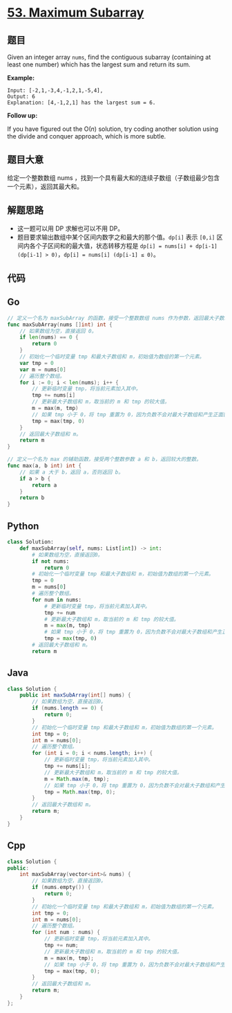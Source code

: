 # [53. Maximum Subarray](https://leetcode.com/problems/maximum-subarray/)


## 题目

Given an integer array `nums`, find the contiguous subarray (containing at least one number) which has the largest sum and return its sum.

**Example:**


    Input: [-2,1,-3,4,-1,2,1,-5,4],
    Output: 6
    Explanation: [4,-1,2,1] has the largest sum = 6.


**Follow up:**

If you have figured out the O(*n*) solution, try coding another solution using the divide and conquer approach, which is more subtle.

## 题目大意

给定一个整数数组 nums ，找到一个具有最大和的连续子数组（子数组最少包含一个元素），返回其最大和。

## 解题思路

- 这一题可以用 DP 求解也可以不用 DP。
- 题目要求输出数组中某个区间内数字之和最大的那个值。`dp[i]` 表示 `[0,i]` 区间内各个子区间和的最大值，状态转移方程是 `dp[i] = nums[i] + dp[i-1] (dp[i-1] > 0)`，`dp[i] = nums[i] (dp[i-1] ≤ 0)`。
## 代码

## Go

```Go
// 定义一个名为 maxSubArray 的函数，接受一个整数数组 nums 作为参数，返回最大子数组和。
func maxSubArray(nums []int) int {
    // 如果数组为空，直接返回 0。
    if len(nums) == 0 {
        return 0
    }
    // 初始化一个临时变量 tmp 和最大子数组和 m，初始值为数组的第一个元素。
    var tmp = 0
    var m = nums[0]
    // 遍历整个数组。
    for i := 0; i < len(nums); i++ {
        // 更新临时变量 tmp，将当前元素加入其中。
        tmp += nums[i]
        // 更新最大子数组和 m，取当前的 m 和 tmp 的较大值。
        m = max(m, tmp)
        // 如果 tmp 小于 0，将 tmp 重置为 0，因为负数不会对最大子数组和产生正面影响。
        tmp = max(tmp, 0)
    }
    // 返回最大子数组和 m。
    return m
}

// 定义一个名为 max 的辅助函数，接受两个整数参数 a 和 b，返回较大的整数。
func max(a, b int) int {
    // 如果 a 大于 b，返回 a，否则返回 b。
    if a > b {
        return a
    }
    return b
}

```

## Python

```Python
class Solution:
    def maxSubArray(self, nums: List[int]) -> int:
        # 如果数组为空，直接返回0。
        if not nums:
            return 0
        # 初始化一个临时变量 tmp 和最大子数组和 m，初始值为数组的第一个元素。
        tmp = 0
        m = nums[0]
        # 遍历整个数组。
        for num in nums:
            # 更新临时变量 tmp，将当前元素加入其中。
            tmp += num
            # 更新最大子数组和 m，取当前的 m 和 tmp 的较大值。
            m = max(m, tmp)
            # 如果 tmp 小于 0，将 tmp 重置为 0，因为负数不会对最大子数组和产生正面影响。
            tmp = max(tmp, 0)
        # 返回最大子数组和 m。
        return m

```

## Java

```Java
class Solution {
    public int maxSubArray(int[] nums) {
        // 如果数组为空，直接返回0。
        if (nums.length == 0) {
            return 0;
        }
        // 初始化一个临时变量 tmp 和最大子数组和 m，初始值为数组的第一个元素。
        int tmp = 0;
        int m = nums[0];
        // 遍历整个数组。
        for (int i = 0; i < nums.length; i++) {
            // 更新临时变量 tmp，将当前元素加入其中。
            tmp += nums[i];
            // 更新最大子数组和 m，取当前的 m 和 tmp 的较大值。
            m = Math.max(m, tmp);
            // 如果 tmp 小于 0，将 tmp 重置为 0，因为负数不会对最大子数组和产生正面影响。
            tmp = Math.max(tmp, 0);
        }
        // 返回最大子数组和 m。
        return m;
    }
}

```

## Cpp

```Cpp
class Solution {
public:
    int maxSubArray(vector<int>& nums) {
        // 如果数组为空，直接返回0。
        if (nums.empty()) {
            return 0;
        }
        // 初始化一个临时变量 tmp 和最大子数组和 m，初始值为数组的第一个元素。
        int tmp = 0;
        int m = nums[0];
        // 遍历整个数组。
        for (int num : nums) {
            // 更新临时变量 tmp，将当前元素加入其中。
            tmp += num;
            // 更新最大子数组和 m，取当前的 m 和 tmp 的较大值。
            m = max(m, tmp);
            // 如果 tmp 小于 0，将 tmp 重置为 0，因为负数不会对最大子数组和产生正面影响。
            tmp = max(tmp, 0);
        }
        // 返回最大子数组和 m。
        return m;
    }
};

```